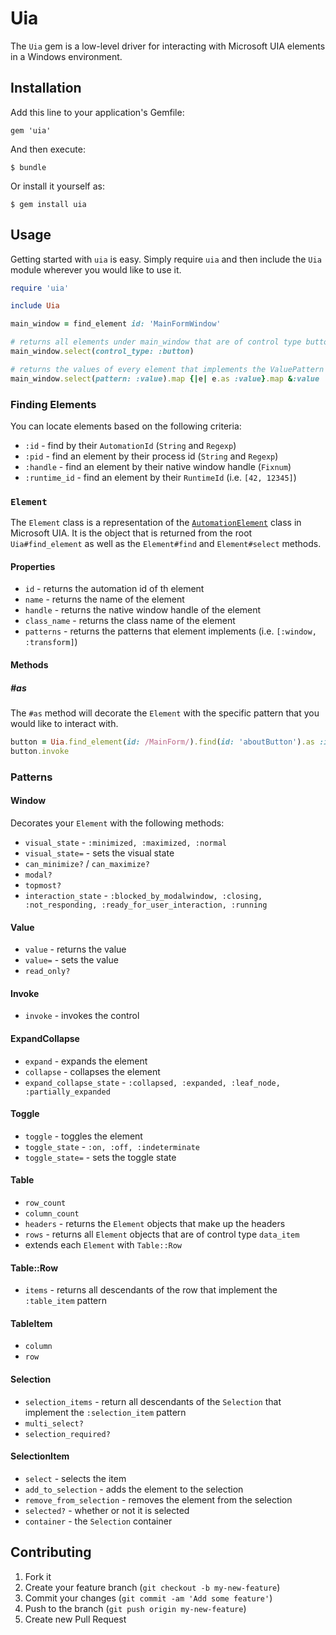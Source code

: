 # Uia

The `Uia` gem is a low-level driver for interacting with Microsoft UIA elements in a Windows environment.

## Installation

Add this line to your application's Gemfile:

    gem 'uia'

And then execute:

    $ bundle

Or install it yourself as:

    $ gem install uia

## Usage

Getting started with `uia` is easy. Simply require `uia` and then include the `Uia` module wherever you would like to use it.

```ruby
require 'uia'

include Uia

main_window = find_element id: 'MainFormWindow'

# returns all elements under main_window that are of control type button
main_window.select(control_type: :button)

# returns the values of every element that implements the ValuePattern
main_window.select(pattern: :value).map {|e| e.as :value}.map &:value
```

### Finding Elements

You can locate elements based on the following criteria:

* `:id`         - find by their `AutomationId` (`String` and `Regexp`)
* `:pid`        - find an element by their process id  (`String` and `Regexp`)
* `:handle`     - find an element by their native window handle (`Fixnum`)
* `:runtime_id` - find an element by their `RuntimeId` (i.e. `[42, 12345]`)

### `Element`
The `Element` class is a representation of the [`AutomationElement`](http://msdn.microsoft.com/en-us/library/system.windows.automation.automationelement.aspx) class in Microsoft UIA. It is the object that is returned from the root `Uia#find_element` as well as the `Element#find` and `Element#select` methods.

#### Properties

*  `id` - returns the automation id of th element
*  `name` - returns the name of the element
*  `handle` - returns the native window handle of the element
*  `class_name` - returns the class name of the element
*  `patterns` - returns the patterns that element implements (i.e. `[:window, :transform]`)

#### Methods

##### #as
The `#as` method will decorate the `Element` with the specific pattern that you would like to interact with.

```ruby
button = Uia.find_element(id: /MainForm/).find(id: 'aboutButton').as :invoke
button.invoke
```

### Patterns
#### Window
Decorates your `Element` with the following methods:
*  `visual_state` - `:minimized, :maximized, :normal`
*  `visual_state=` - sets the visual state
*  `can_minimize?` / `can_maximize?`
*  `modal?`
*  `topmost?`
*  `interaction_state` - `:blocked_by_modalwindow, :closing, :not_responding, :ready_for_user_interaction, :running`

#### Value
*  `value` - returns the value
*  `value=` - sets the value
*  `read_only?`

#### Invoke
*  `invoke` - invokes the control

#### ExpandCollapse
*  `expand` - expands the element
*  `collapse` - collapses the element
*  `expand_collapse_state` - `:collapsed, :expanded, :leaf_node, :partially_expanded`

#### Toggle
*  `toggle` - toggles the element
*  `toggle_state` - `:on, :off, :indeterminate`
*  `toggle_state=` - sets the toggle state

#### Table
*  `row_count`
*  `column_count`
*  `headers` - returns the `Element` objects that make up the headers
*  `rows` - returns all `Element` objects that are of control type `data_item`
  *  extends each `Element` with `Table::Row`

#### Table::Row
*  `items` - returns all descendants of the row that implement the `:table_item` pattern

#### TableItem
*   `column`
*   `row`

#### Selection
*  `selection_items` - return all descendants of the `Selection` that implement the `:selection_item` pattern
*  `multi_select?`
*  `selection_required?`

#### SelectionItem
*  `select` - selects the item
*  `add_to_selection` - adds the element to the selection
*  `remove_from_selection` - removes the element from the selection
*  `selected?` - whether or not it is selected
*  `container` - the `Selection` container

## Contributing

1. Fork it
2. Create your feature branch (`git checkout -b my-new-feature`)
3. Commit your changes (`git commit -am 'Add some feature'`)
4. Push to the branch (`git push origin my-new-feature`)
5. Create new Pull Request

